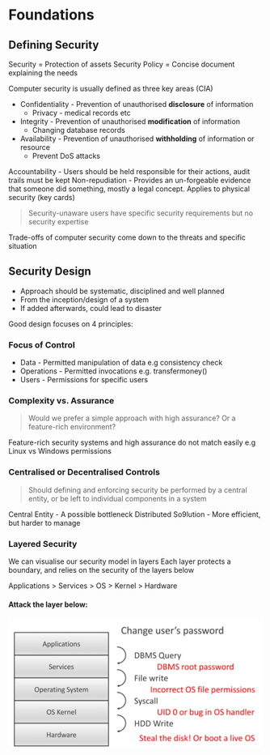 # Foundations

## Defining Security

Security = Protection of assets
Security Policy = Concise document explaining the needs

Computer security is usually defined as three key areas (CIA)
- Confidentiality - Prevention of unauthorised **disclosure** of information
	- Privacy - medical records etc
- Integrity - Prevention of unauthorised **modification** of information
	- Changing database records
- Availability - Prevention of unauthorised **withholding** of information or resource
	- Prevent DoS attacks

Accountability - Users should be held responsible for their actions, audit trails must be kept
Non-repudiation - Provides an un-forgeable evidence that someone did something, mostly a legal concept. Applies to physical security (key cards)

> Security-unaware users have specific security requirements but no security expertise

Trade-offs of computer security come down to the threats and specific situation

## Security Design
- Approach should be systematic, disciplined and well planned 
- From the inception/design of a system
- If added afterwards, could lead to disaster

Good design focuses on 4 principles:

### Focus of Control

- Data - Permitted manipulation of data e.g consistency check
- Operations - Permitted invocations e.g. transfermoney()
- Users - Permissions for specific users
### Complexity vs. Assurance
>Would we prefer a simple approach with high assurance? Or a feature-rich environment?

Feature-rich security systems and high assurance do not match easily e.g Linux vs Windows permissions
### Centralised or Decentralised Controls
> Should defining and enforcing security be performed by a central entity, or be left to individual components in a system

Central Entity - A possible bottleneck
Distributed So9lution - More efficient, but harder to manage
### Layered Security
We can visualise our security model in layers
Each layer protects a boundary, and relies on the security of the layers below

Applications > Services > OS > Kernel > Hardware

#### Attack the layer below:
![](../_resources/3006_01.png)